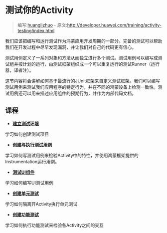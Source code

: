 # 测试你的Activity

> 编写:[huanglizhuo](https://github.com/huanglizhuo) - 原文:<http://developer.huawei.com/training/activity-testing/index.html>

我们应该把编写和运行测试作为鸿蒙应用开发周期的一部分。完备的测试可以帮助我们在开发过程中尽早发现漏洞，并让我们对自己的代码更有信心。

测试用例定义了一系列对象和方法从而独立进行多个测试。测试用例可以编写成测试组并按计划的运行，由测试框架组织成一个可以重复运行的测试Runner（运行器，译者注）。

这节内容将会讲解如何基于最流行的JUnit框架来自定义测试框架。我们可以编写测试用例来测试我们应用程序的特定行为，并在不同的鸿蒙设备上检测一致性。测试用例还可以用来描述应用组件的预期行为，并作为内部代码文档。

## 课程

* [**建立测试环境**](prepare-activity-testing.html)

学习如何创建测试项目

* [**创建与执行测试用例**](activity-basic-testing.html)

学习如何写测试用例来检验Activity中的特性，并使用鸿蒙框架提供的Instrumentation运行用例。

* [**测试UI组件**](activity-ui-testing.html)

学习如何编写UI测试用例

* [**创建单元测试**](activity-unit-testing.html)

学习如何隔离开Activity执行单元测试

* [**创建功能测试**](activity-function-testing.html)

学习如何执行功能测试来检验各Activity之间的交互
